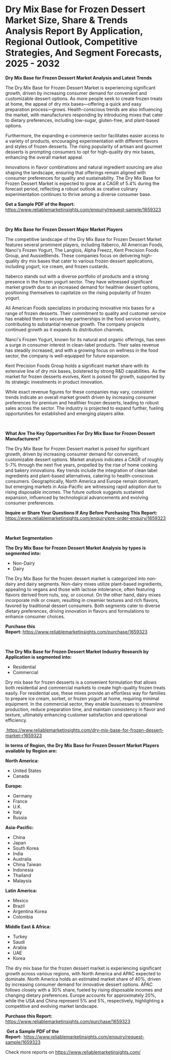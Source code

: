 <p><h1>Dry Mix Base for Frozen Dessert Market Size, Share & Trends Analysis Report By Application, Regional Outlook, Competitive Strategies, And Segment Forecasts, 2025 - 2032</h1></p><p><strong>Dry Mix Base for Frozen Dessert Market Analysis and Latest Trends</strong></p>
<p><p>The Dry Mix Base for Frozen Dessert Market is experiencing significant growth, driven by increasing consumer demand for convenient and customizable dessert options. As more people seek to create frozen treats at home, the appeal of dry mix bases—offering a quick and easy preparation process—grows. Health-conscious trends are also influencing the market, with manufacturers responding by introducing mixes that cater to dietary preferences, including low-sugar, gluten-free, and plant-based options. </p><p>Furthermore, the expanding e-commerce sector facilitates easier access to a variety of products, encouraging experimentation with different flavors and styles of frozen desserts. The rising popularity of artisan and gourmet desserts is prompting consumers to opt for high-quality dry mix bases, enhancing the overall market appeal. </p><p>Innovations in flavor combinations and natural ingredient sourcing are also shaping the landscape, ensuring that offerings remain aligned with consumer preferences for quality and sustainability. The Dry Mix Base for Frozen Dessert Market is expected to grow at a CAGR of 5.4% during the forecast period, reflecting a robust outlook as creative culinary experimentation continues to thrive among a diverse consumer base.</p></p>
<p><strong>Get a Sample PDF of the Report:&nbsp;</strong> <a href="https://www.reliablemarketinsights.com/enquiry/request-sample/1659323?utm_campaign=3529&utm_medium=2&utm_source=Github&utm_content=ia&utm_term=23032025&utm_id=dry-mix-base-for-frozen-dessert">https://www.reliablemarketinsights.com/enquiry/request-sample/1659323</a></p>
<p>&nbsp;</p>
<p><strong>Dry Mix Base for Frozen Dessert Major Market Players</strong></p>
<p><p>The competitive landscape of the Dry Mix Base for Frozen Dessert Market features several prominent players, including Itaberco, All American Foods, Nanci's Frozen Yogurt, The Langlois, Alpha Freezz, Kent Precision Foods Group, and AussieBlends. These companies focus on delivering high-quality dry mix bases that cater to various frozen dessert applications, including yogurt, ice cream, and frozen custards.</p><p>Itaberco stands out with a diverse portfolio of products and a strong presence in the frozen yogurt sector. They have witnessed significant market growth due to an increased demand for healthier dessert options, positioning themselves to capitalize on the rising popularity of frozen yogurt.</p><p>All American Foods specializes in producing innovative mix bases for a range of frozen desserts. Their commitment to quality and customer service has enabled them to secure key partnerships in the food service industry, contributing to substantial revenue growth. The company projects continued growth as it expands its distribution channels.</p><p>Nanci's Frozen Yogurt, known for its natural and organic offerings, has seen a surge in consumer interest in clean-label products. Their sales revenue has steadily increased, and with a growing focus on wellness in the food sector, the company is well-equipped for future expansion.</p><p>Kent Precision Foods Group holds a significant market share with its extensive line of dry mix bases, bolstered by strong R&D capabilities. As the market for frozen desserts evolves, Kent is poised for growth, supported by its strategic investments in product innovation.</p><p>While exact revenue figures for these companies may vary, consistent trends indicate an overall market growth driven by increasing consumer preferences for premium and healthier frozen desserts, leading to robust sales across the sector. The industry is projected to expand further, fueling opportunities for established and emerging players alike.</p></p>
<p>&nbsp;</p>
<p><strong>What Are The Key Opportunities For Dry Mix Base for Frozen Dessert Manufacturers?</strong></p>
<p><p>The Dry Mix Base for Frozen Dessert market is poised for significant growth, driven by increasing consumer demand for convenient, customizable dessert options. Market analysis indicates a CAGR of roughly 5-7% through the next five years, propelled by the rise of home cooking and bakery innovations. Key trends include the integration of clean label ingredients and plant-based alternatives, catering to health-conscious consumers. Geographically, North America and Europe remain dominant, but emerging markets in Asia-Pacific are witnessing rapid adoption due to rising disposable incomes. The future outlook suggests sustained expansion, influenced by technological advancements and evolving consumer preferences.</p></p>
<p><strong>Inquire or Share Your Questions If Any Before Purchasing This Report:</strong> <a href="https://www.reliablemarketinsights.com/enquiry/pre-order-enquiry/1659323?utm_campaign=3529&utm_medium=2&utm_source=Github&utm_content=ia&utm_term=23032025&utm_id=dry-mix-base-for-frozen-dessert">https://www.reliablemarketinsights.com/enquiry/pre-order-enquiry/1659323</a></p>
<p>&nbsp;</p>
<p><strong>Market Segmentation</strong></p>
<p><strong>The Dry Mix Base for Frozen Dessert Market Analysis by types is segmented into:</strong></p>
<p><ul><li>Non-Dairy</li><li>Dairy</li></ul></p>
<p><p>The Dry Mix Base for the frozen dessert market is categorized into non-dairy and dairy segments. Non-dairy mixes utilize plant-based ingredients, appealing to vegans and those with lactose intolerance, often featuring flavors derived from nuts, soy, or coconut. On the other hand, dairy mixes incorporate milk or cream, resulting in creamier textures and rich flavors, favored by traditional dessert consumers. Both segments cater to diverse dietary preferences, driving innovation in flavors and formulations to enhance consumer choices.</p></p>
<p><strong>Purchase this Report:&nbsp;</strong><a href="https://www.reliablemarketinsights.com/purchase/1659323?utm_campaign=3529&utm_medium=2&utm_source=Github&utm_content=ia&utm_term=23032025&utm_id=dry-mix-base-for-frozen-dessert">https://www.reliablemarketinsights.com/purchase/1659323</a></p>
<p>&nbsp;</p>
<p><strong>The Dry Mix Base for Frozen Dessert Market Industry Research by Application is segmented into:</strong></p>
<p><ul><li>Residential</li><li>Commercial</li></ul></p>
<p><p>Dry mix base for frozen desserts is a convenient formulation that allows both residential and commercial markets to create high-quality frozen treats easily. For residential use, these mixes provide an effortless way for families to prepare ice cream, sorbet, or frozen yogurt at home, requiring minimal equipment. In the commercial sector, they enable businesses to streamline production, reduce preparation time, and maintain consistency in flavor and texture, ultimately enhancing customer satisfaction and operational efficiency.</p></p>
<p><a href="https://www.reliablemarketinsights.com/dry-mix-base-for-frozen-dessert-market-r1659323?utm_campaign=3529&utm_medium=2&utm_source=Github&utm_content=ia&utm_term=23032025&utm_id=dry-mix-base-for-frozen-dessert">&nbsp;https://www.reliablemarketinsights.com/dry-mix-base-for-frozen-dessert-market-r1659323</a></p>
<p><strong>In terms of Region, the Dry Mix Base for Frozen Dessert Market Players available by Region are:</strong></p>
<p>
    <p> <strong> North America: </strong>
        <ul>
            <li>United States</li>
            <li>Canada</li>
        </ul>
        </p> 
    <p> <strong> Europe: </strong>
        <ul>
            <li>Germany</li>
            <li>France</li>
            <li>U.K.</li>
            <li>Italy</li>
            <li>Russia</li>
        </ul>
        </p> 
    <p> <strong> Asia-Pacific: </strong>
        <ul>
            <li>China</li>
            <li>Japan</li>
            <li>South Korea</li>
            <li>India</li>
            <li>Australia</li>
            <li>China Taiwan</li>
            <li>Indonesia</li>
            <li>Thailand</li>
            <li>Malaysia</li>
        </ul>
        </p> 
    <p> <strong> Latin America: </strong>
        <ul>
            <li>Mexico</li>
            <li>Brazil</li>
            <li>Argentina Korea</li>
            <li>Colombia</li>
        </ul>
        </p> 
    <p> <strong> Middle East & Africa: </strong>
        <ul>
            <li>Turkey</li>
            <li>Saudi</li>
            <li>Arabia</li>
            <li>UAE</li>
            <li>Korea</li>
        </ul>
    </p>
    </p>
<p><p>The dry mix base for the frozen dessert market is experiencing significant growth across various regions, with North America and APAC expected to dominate. North America holds an estimated market share of 40%, driven by increasing consumer demand for innovative dessert options. APAC follows closely with a 30% share, fueled by rising disposable incomes and changing dietary preferences. Europe accounts for approximately 20%, while the USA and China represent 5% and 5%, respectively, highlighting a competitive and evolving market landscape.</p></p>
<p><strong>Purchase this Report: </strong><a href="https://www.reliablemarketinsights.com/purchase/1659323?utm_campaign=3529&utm_medium=2&utm_source=Github&utm_content=ia&utm_term=23032025&utm_id=dry-mix-base-for-frozen-dessert">https://www.reliablemarketinsights.com/purchase/1659323</a></p>
<p>&nbsp;<strong>Get a Sample PDF of the Report:&nbsp;&nbsp;</strong><a href="https://www.reliablemarketinsights.com/enquiry/request-sample/1659323?utm_campaign=3529&utm_medium=2&utm_source=Github&utm_content=ia&utm_term=23032025&utm_id=dry-mix-base-for-frozen-dessert">https://www.reliablemarketinsights.com/enquiry/request-sample/1659323</a></p>
<p><strong></strong></p>
<p>Check more reports on <a href="https://www.reliablemarketinsights.com/?utm_campaign=3529&utm_medium=2&utm_source=Github&utm_content=ia&utm_term=23032025&utm_id=dry-mix-base-for-frozen-dessert">https://www.reliablemarketinsights.com/</a></p>
